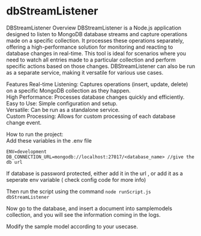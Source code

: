 # dbStreamListener
DBStreamListener
Overview
DBStreamListener is a Node.js application designed to listen to MongoDB database streams and capture operations made on a specific collection. It processes these operations separately, offering a high-performance solution for monitoring and reacting to database changes in real-time. This tool is ideal for scenarios where you need to watch all entries made to a particular collection and perform specific actions based on those changes. DBStreamListener can also be run as a separate service, making it versatile for various use cases.

Features
Real-time Listening: Captures operations (insert, update, delete) on a specific MongoDB collection as they happen. <br>
High Performance: Processes database changes quickly and efficiently. <br>
Easy to Use: Simple configuration and setup. <br>
Versatile: Can be run as a standalone service. <br>
Custom Processing: Allows for custom processing of each database change event. <br>

How to run the project: <br>
Add these variables in the .env file
```
ENV=development
DB_CONNECTION_URL=mongodb://localhost:27017/<database_name> //give the db url
```

If database is password protected, either add it in the url , or add it as a seperate env variable ( check config code for more info)

Then run the script using the command `node runScript.js dbStreamListener` 

Now go to the database, and insert a document into samplemodels collection, and you will see the information coming in the logs.

Modify the sample model according to your usecase.


